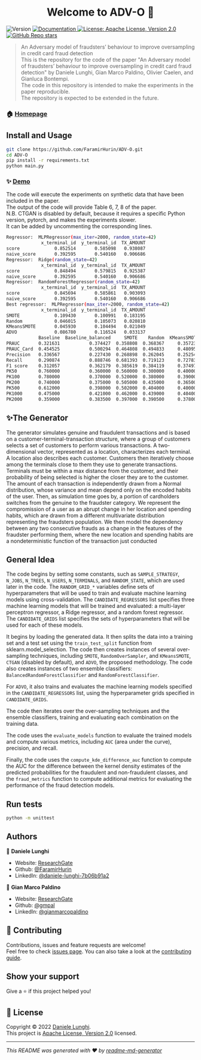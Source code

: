 <h1 align="center">Welcome to ADV-O 👋</h1>
<p>
  <img alt="Version" src="https://img.shields.io/badge/version-0.2.0-blue.svg?cacheSeconds=2592000" />
  <a href="docs" target="_blank">
    <img alt="Documentation" src="https://img.shields.io/badge/documentation-yes-brightgreen.svg" />
  </a>
  <a href="https://opensource.org/licenses/Apache-2.0" target="_blank">
    <img alt="License: Apache License, Version 2.0" src="https://img.shields.io/badge/license-Apache%202-blue" /
  </a>
  <a href="https://github.com/FaramirHurin/ADV-O" target="_blank">
    <img alt="GitHub Repo stars" src="https://img.shields.io/github/stars/FaramirHurin/ADV-O?style=social">
  </a>
   

  
<!--
  <a href="https://codecov.io/gh/kefranabg/readme-md-generator">
    <img src="https://codecov.io/gh/kefranabg/readme-md-generator/branch/master/graph/badge.svg" />
  </a>
-->
</p>

> An Adversary model of fraudsters’ behaviour to improve oversampling in credit card fraud detection <br>
This is the repository for the code of the paper "An Adversary model of fraudsters’ behaviour to improve oversampling in credit card fraud detection" by Daniele Lunghi, Gian Marco Paldino, Olivier Caelen, and Gianluca Bontempi. <br>
The code in this repository is intended to make the experiments in the paper reproducible. <br>
The repository is expected to be extended in the future. <br>


### 🏠 [Homepage](https://gmpal.github.io/ADV-O/)


## Install and Usage

```sh
git clone https://github.com/FaramirHurin/ADV-O.git
cd ADV-O
pip install -r requirements.txt
python main.py
```

### ✨ [Demo](demo)

The code will execute the experiments on synthetic data that have been included in the paper. <br>
The output of the code will provide Table 6, 7, 8 of the paper. <br>
N.B. CTGAN is disabled by default, because it requires a specific Python version, pytorch, and makes the experiments slower.<br>
It can be added by uncommenting the corresponding lines. <br>
```sh
Regressor:  MLPRegressor(max_iter=2000, random_state=42)
             x_terminal_id  y_terminal_id  TX_AMOUNT
score             0.852514       0.585098   0.938087
naive_score       0.392595       0.540160   0.906686
Regressor:  Ridge(random_state=42)
             x_terminal_id  y_terminal_id  TX_AMOUNT
score             0.848494       0.579815   0.925387
naive_score       0.392595       0.540160   0.906686
Regressor:  RandomForestRegressor(random_state=42)
             x_terminal_id  y_terminal_id  TX_AMOUNT
score             0.845694       0.585861   0.903093
naive_score       0.392595       0.540160   0.906686
Best regressor:  MLPRegressor(max_iter=2000, random_state=42)
             x_terminal_id  y_terminal_id  TX_AMOUNT
SMOTE             0.109430       0.100991   0.183195
Random            0.046015       0.105073   0.020810
KMeansSMOTE       0.045930       0.104494   0.021049
ADVO              0.086780       0.116524   0.033137
            Baseline  Baseline_balanced     SMOTE    Random  KMeansSMOTE      ADVO
PRAUC       0.321631           0.374427  0.358808  0.368367     0.357233  0.367125
PRAUC_Card  0.454525           0.500294  0.464808  0.494833     0.480953  0.479956
Precision   0.336567           0.227430  0.268898  0.262045     0.252546  0.267644
Recall      0.290874           0.888746  0.681393  0.719123     0.727830  0.694615
F1 score    0.312057           0.362179  0.385619  0.384119     0.374979  0.386402
PK50        0.760000           0.360000  0.560000  0.300000     0.400000  0.420000
PK100       0.780000           0.370000  0.520000  0.380000     0.390000  0.450000
PK200       0.740000           0.375000  0.505000  0.435000     0.365000  0.545000
PK500       0.612000           0.398000  0.502000  0.404000     0.400000  0.554000
PK1000      0.475000           0.421000  0.462000  0.439000     0.404000  0.485000
PK2000      0.359000           0.383500  0.397000  0.390500     0.378000  0.406500
```
## ✨The Generator
The generator simulates genuine and fraudulent transactions and is based on a customer-terminal-transaction structure, where a group of customers selects a set of customers to perform various transactions. A two-dimensional vector, represented as a location, characterizes each terminal. A location also describes each customer.
Customers then iteratively choose among the terminals close to them they use to generate transactions. Terminals must be within a max distance from the customer, and their probability of being selected is higher the closer they are to the customer. The amount of each transaction is independently drawn from a Normal distribution, whose variance and mean depend only on the encoded habits of the user. 
Then, as simulation time goes by, a portion of cardholders switches from the genuine to the fraudster category. 
We represent the compromission of a user as an abrupt change in her location and spending habits, which are drawn from a different multivariate distribution representing the fraudsters population.
We then model the dependency between any two consecutive frauds as a change in the features of the fraudster performing them, where the new location and spending habits are a nondeterministic function of the transaction just conducted
  
## General Idea
The code begins by setting some constants, such as `SAMPLE_STRATEGY`, `N_JOBS`, `N_TREES`, `N_USERS`, `N_TERMINALS`, and `RANDOM_STATE`, which are used later in the code. The `RANDOM_GRID_*` variables define sets of hyperparameters that will be used to train and evaluate machine learning models using cross-validation. The `CANDIDATE_REGRESSORS` list specifies three machine learning models that will be trained and evaluated: a multi-layer perceptron regressor, a Ridge regressor, and a random forest regressor. The `CANDIDATE_GRIDS` list specifies the sets of hyperparameters that will be used for each of these models.

It begins by loading the generated data. It then splits the data into a training set and a test set using the `train_test_split` function from sklearn.model_selection. The code then creates instances of several over-sampling techniques, including `SMOTE`, `RandomOverSampler`, and `KMeansSMOTE`, `CTGAN` (disabled by default), and `ADVO`, the proposed methodology. The code also creates instances of two ensemble classifiers: `BalancedRandomForestClassifier` and `RandomForestClassifier`.

For `ADVO`, it also trains and evaluates the machine learning models specified in the `CANDIDATE_REGRESSORS` list, using the hyperparameter grids specified in `CANDIDATE_GRIDS`. 

The code then iterates over the over-sampling techniques and the ensemble classifiers, training and evaluating each combination on the training data.

The code uses the `evaluate_models` function to evaluate the trained models and compute various metrics, including `AUC` (area under the curve), precision, and recall.

Finally, the code uses the `compute_kde_difference_auc` function to compute the AUC for the difference between the kernel density estimates of the predicted probabilities for the fraudulent and non-fraudulent classes, and the `fraud_metrics` function to compute additional metrics for evaluating the performance of the fraud detection models.



## Run tests

```sh
python -m unittest
```

## Authors

👤 **Daniele Lunghi**

* Website: [ResearchGate](https://www.researchgate.net/profile/Daniele-Lunghi)
* Github: [@FaramirHurin](https://github.com/FaramirHurin)
* LinkedIn: [@daniele-lunghi-7b06b91a2](https://linkedin.com/in/daniele-lunghi-7b06b91a2)

👤 **Gian Marco Paldino**

* Website: [ResearchGate](https://www.researchgate.net/profile/Gian-Marco-Paldino-2)
* Github: [@gmpal](https://github.com/gmpal)
* LinkedIn: [@gianmarcopaldino](https://linkedin.com/in/gianmarcopaldino)


## 🤝 Contributing

Contributions, issues and feature requests are welcome!<br />Feel free to check [issues page](https://github.com/FaramirHurin/ADV-O/issues). You can also take a look at the [contributing guide](https://github.com/FaramirHurin/ADV-O/blob/main/contributing.rst).

## Show your support

Give a ⭐️ if this project helped you!

## 📝 License

Copyright © 2022 [Daniele Lunghi](https://github.com/FaramirHurin).<br />
This project is [Apache License, Version 2.0](https://opensource.org/licenses/Apache-2.0) licensed.

***
_This README was generated with ❤️ by [readme-md-generator](https://github.com/kefranabg/readme-md-generator)_
